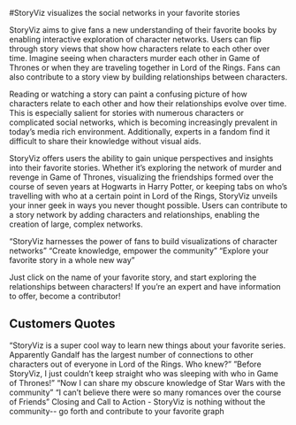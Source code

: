 #StoryViz visualizes the social networks in your favorite stories

StoryViz aims to give fans a new understanding of their favorite books by enabling interactive exploration of character networks. Users can flip through story views that show how characters relate to each other over time.
Imagine seeing when characters murder each other in Game of Thrones or when they are traveling together in Lord of the Rings. Fans can also contribute to a story view by building relationships between characters. 

Reading or watching a story can paint a confusing picture of how characters relate to each other and how their relationships evolve over time. This is especially salient for stories with numerous characters or complicated social networks, which is becoming increasingly prevalent in today’s media rich environment. Additionally, experts in a fandom find it difficult to share their knowledge without visual aids.

StoryViz offers users the ability to gain unique perspectives and insights into their favorite stories. Whether it’s exploring the network of murder and revenge in Game of Thrones, visualizing the friendships formed over the course of seven years at Hogwarts in Harry Potter, or keeping tabs on who’s travelling with who at a certain point in Lord of the Rings, StoryViz unveils your inner geek in ways you never thought possible. Users can contribute to a story network by adding characters and relationships, enabling the creation of large, complex networks. 


“StoryViz harnesses the power of fans to build visualizations of character networks”
“Create knowledge, empower the community”
“Explore your favorite story in a whole new way”

Just click on the name of your favorite story, and start exploring the relationships between characters!  If you’re an expert and have information to offer, become a contributor!

## Customers Quotes

“StoryViz is a super cool way to learn new things about your favorite series.  Apparently Gandalf has the largest number of connections to other characters out of everyone in Lord of the Rings. Who knew?”
”Before StoryViz, I just couldn’t keep straight who was sleeping with who in Game of Thrones!”
“Now I can share my obscure knowledge of Star Wars with the community”
“I can’t believe there were so many romances over the course of Friends”
Closing and Call to Action - StoryViz is nothing without the community-- go forth and contribute to your favorite graph
